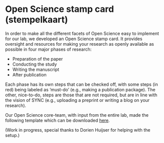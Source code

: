 # Open Science stamp card (stempelkaart)

In order to make all the different facets of Open Science easy to implement for our lab, we developed an Open Science stamp card. It provides oversight and resources for making your research as openly available as possible in four major phases of research:
<ul>
    <li>Preparation of the paper</li>
    <li>Conducting the study</li>
    <li>Writing the manuscript</li>
    <li>After publication</li>
</ul>

Each phase has its own steps that can be checked off, with some steps (in red) being labeled as ‘must-do’ (e.g., making a publication package). The other, nice-to-do, steps are those that are not required, but are in line with the vision of SYNC (e.g., uploading a preprint or writing a blog on your research).

Our Open Science core-team, with input from the entire lab, made the following template which can be downloaded [here](../img/sync_stempelkaart_202209.xlsm).

(Work in progress, special thanks to Dorien Huijser for helping with the setup.)
